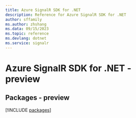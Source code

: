 ```yaml
---
title: Azure SignalR SDK for .NET
description: Reference for Azure SignalR SDK for .NET
author: sffamily
ms.author: zhshang
ms.data: 09/15/2023
ms.topic: reference
ms.devlang: dotnet
ms.service: signalr
---
```

# Azure SignalR SDK for .NET - preview
## Packages - preview
[!INCLUDE [packages](signalr-index.md)]